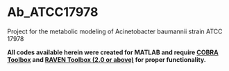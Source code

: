 # Ab_ATCC17978

Project for the metabolic modeling of Acinetobacter baumannii strain ATCC 17978

**All codes available herein were created for MATLAB and require [COBRA Toolbox](https://github.com/opencobra/cobratoolbox) and [RAVEN Toolbox (2.0 or above)](https://github.com/SysBioChalmers/RAVEN) for proper functionality.**
